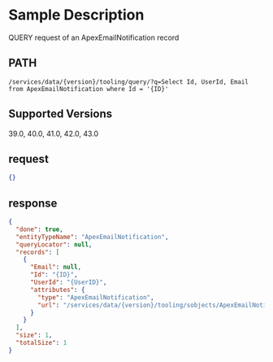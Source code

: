 # Sample Description
QUERY request of an ApexEmailNotification record

## PATH
```
/services/data/{version}/tooling/query/?q=Select Id, UserId, Email from ApexEmailNotification where Id = '{ID}'
```
## Supported Versions
39.0, 40.0, 41.0, 42.0, 43.0

## request
 ```json
 {}
```

## response
```json
{
  "done": true,
  "entityTypeName": "ApexEmailNotification",
  "queryLocator": null,
  "records": [
    {
      "Email": null,
      "Id": "{ID}",
      "UserId": "{UserID}",
      "attributes": {
        "type": "ApexEmailNotification",
        "url": "/services/data/{version}/tooling/sobjects/ApexEmailNotification/{ID}"
      }
    }
  ],
  "size": 1,
  "totalSize": 1
}
```
